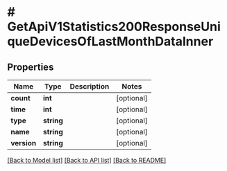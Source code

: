 # # GetApiV1Statistics200ResponseUniqueDevicesOfLastMonthDataInner

## Properties

Name | Type | Description | Notes
------------ | ------------- | ------------- | -------------
**count** | **int** |  | [optional]
**time** | **int** |  | [optional]
**type** | **string** |  | [optional]
**name** | **string** |  | [optional]
**version** | **string** |  | [optional]

[[Back to Model list]](../../README.md#models) [[Back to API list]](../../README.md#endpoints) [[Back to README]](../../README.md)
